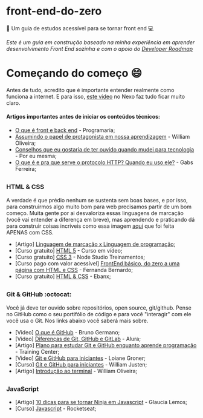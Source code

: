 # front-end-do-zero
:notebook: Um guia de estudos acessível para se tornar front end :computer:


*Este é um guia em construção baseado na minha experiência em aprender desenvolvimento Front End sozinha e com o apoio do [Developer Roadmap](https://github.com/kamranahmedse/developer-roadmap)*


# Começando do começo :smile:
Antes de tudo, acredito que é importante entender realmente como funciona a internet. E para isso, [este video](https://www.youtube.com/watch?v=hBRDMaxKB8Q) no Nexo faz tudo ficar muito claro.

#### Artigos importantes antes de iniciar os conteúdos técnicos:
- [O que é front e back end](https://www.programaria.org/o-que-e-front-end-e-back-end/) - Programaria;
- [Assumindo o papel de protagonista em nossa aprendizagem](https://woliveiras.com.br/posts/assumindo-o-papel-de-protagonista-em-nossa-aprendizagem/) - William Oliveira;
- [Conselhos que eu gostaria de ter ouvido quando mudei para tecnologia](https://medium.com/@carolcode/conselhos-que-eu-gostaria-de-ter-ouvido-quando-mudei-para-tecnologia-c75664da2568) - Por eu mesma;
- [O que é e pra que serve o protocolo HTTP? Quando eu uso ele?](http://gabsferreira.com/pra-que-serve-o-protocolo-http-quando-eu-uso-ele/) - Gabs Ferreira;


##

### HTML & CSS
A verdade é que prédio nenhum se sustenta sem boas bases, e por isso, para construirmos algo muito bom para web precisamos partir de um bom começo. Muita gente por ai desvaloriza essas linguagens de marcação (você vai entender a diferença em breve), mas aprendendo e praticando dá para construir coisas incriveis como essa imagem [aqui](https://codepen.io/ivorjetski/pen/xMJoYO) que foi feita APENAS com CSS.

- [Artigo] [Linguagem de marcação x Linguagem de programação](http://lpsychomamba.blogspot.com/2013/03/ppsi-1-post-2.html);
- [Curso gratuito] [HTML 5](https://www.youtube.com/watch?v=epDCjksKMok&list=PLHz_AreHm4dlAnJ_jJtV29RFxnPHDuk9o) - Curso em vídeo;
- [Curso gratuito] [CSS 3](https://www.youtube.com/watch?v=FRhM6sMOTfg&list=PLwXQLZ3FdTVGf7GUtiOFLc_9AXO25iIzG) - Node Studio Treinamentos;
- [Curso pago com valor acessível] [FrontEnd básico, do zero a uma página com HTML e CSS](https://www.udemy.com/frontend-basico-do-zero-a-uma-pagina-com-html-e-css/) - Fernanda Bernardo;
- [Curso gratuito] [HTML & CSS](https://www.udemy.com/girls4tech/) - Ebanx;

##

### Git & GitHub :octocat: 
Você já deve ter ouvido sobre repositórios, open source, git/github. Pense no GitHub como o seu portifólio de código e para você "interagir" com ele você usa o Git. Nos links abaixo você saberá mais sobre.

- [Video] [O que é GitHub](https://www.youtube.com/watch?v=ZDo_f3ZibFA&t=263s) - Bruno Germano;
- [Video] [Diferenças de Git, GitHub e GitLab](https://www.youtube.com/watch?v=_i9DUJcn-mU) - Alura;
- [Artigo] [Plano para estudar Git e GitHub enquanto aprende programação](https://medium.com/trainingcenter/plano-para-estudar-git-e-github-enquanto-aprende-programa%C3%A7%C3%A3o-f5d5f986f459) - Training Center;
- [Video] [Git e GitHub para iniciantes](https://www.youtube.com/watch?v=UMhskLXJuq4&t=344s) - Loiane Groner;
- [Curso] [Git e GitHub para iniciantes](https://www.udemy.com/git-e-github-para-iniciantes/) - William Justen;
- [Artigo] [Introdução ao terminal](https://woliveiras.com.br/posts/introdu%C3%A7%C3%A3o-ao-terminal/) - William Oliveira;

##

### JavaScript 

- [Artigo] [10 dicas para se tornar Ninja em Javascript](https://medium.com/womakerscode/10-dicas-para-se-tornar-ninja-em-javascript-31a963ad17a1) - Glaucia Lemos;
- [Curso] [Javascript](https://rocketseat.com.br/starter) - Rocketseat;





